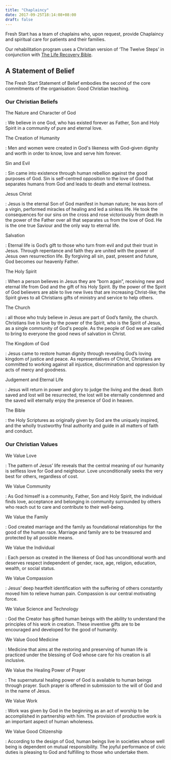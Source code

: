 ```yaml
---
title: "Chaplaincy"
date: 2017-09-25T18:14:08+08:00
draft: false
---
```


Fresh Start has a team of chaplains who, upon request, provide Chaplaincy and spiritual care for patients and their families.

Our rehabilitation program uses a Christian version of ‘The Twelve Steps’ in conjunction with [The Life Recovery Bible](http://liferecoveryproducts.com/).

## A Statement of Belief

The Fresh Start Statement of Belief embodies the second of the core commitments of the organisation: Good Christian teaching.

### Our Christian Beliefs

The Nature and Character of God

: We believe in one God, who has existed forever as Father, Son and Holy Spirit in a community of pure and eternal love.

The Creation of Humanity

: Men and women were created in God's likeness with God-given dignity and worth in order to know, love and serve him forever.

Sin and Evil

: Sin came into existence through human rebellion against the good purposes of God. Sin is self-centred opposition to the love of God that separates humans from God and leads to death and eternal lostness.

Jesus Christ

: Jesus is the eternal Son of God manifest in human nature; he was born of a virgin, performed miracles of healing and led a sinless life. He took the consequences for our sins on the cross and rose victoriously from death in the power of the Father over all that separates us from the love of God. He is the one true Saviour and the only way to eternal life.

Salvation

: Eternal life is God’s gift to those who turn from evil and put their trust in Jesus. Through repentance and faith they are united with the power of Jesus own resurrection life. By forgiving all sin, past, present and future, God becomes our heavenly Father.

The Holy Spirit

: When a person believes in Jesus they are “born again”, receiving new and eternal life from God and the gift of his Holy Spirit. By the power of the Spirit of God believers are able to live new lives that are increasing Christ-like; the Spirit gives to all Christians gifts of ministry and service to help others.

The Church

: all those who truly believe in Jesus are part of God’s family, the church. Christians live in love by the power of the Spirit, who is the Spirit of Jesus, as a single community of God's people. As the people of God we are called to bring to everyone the good news of salvation in Christ.

The Kingdom of God

: Jesus came to restore human dignity through revealing God’s loving kingdom of justice and peace. As representatives of Christ, Christians are committed to working against all injustice, discrimination and oppression by acts of mercy and goodness.

Judgement and Eternal Life

: Jesus will return in power and glory to judge the living and the dead. Both saved and lost will be resurrected, the lost will be eternally condemned and the saved will eternally enjoy the presence of God in heaven.

The Bible

: the Holy Scriptures as originally given by God are the uniquely inspired, and the wholly trustworthy final authority and guide in all matters of faith and conduct.

### Our Christian Values

We Value Love

: The pattern of Jesus’ life reveals that the central meaning of our humanity is selfless love for God and neighbour. Love unconditionally seeks the very best for others, regardless of cost.

We Value Community

: As God himself is a community, Father, Son and Holy Spirit, the individual finds love, acceptance and belonging in community surrounded by others who reach out to care and contribute to their well-being.

We Value the Family

: God created marriage and the family as foundational relationships for the good of the human race. Marriage and family are to be treasured and protected by all possible means.

We Value the Individual

: Each person as created in the likeness of God has unconditional worth and deserves respect independent of gender, race, age, religion, education, wealth, or social status.


We Value Compassion

: Jesus’ deep heartfelt identification with the suffering of others constantly moved him to relieve human pain. Compassion is our central motivating force.

We Value Science and Technology

: God the Creator has gifted human beings with the ability to understand the principles of his work in creation. These inventive gifts are to be encouraged and developed for the good of humanity.


We Value Good Medicine

: Medicine that aims at the restoring and preserving of human life is practiced under the blessing of God whose care for his creation is all inclusive.

We Value the Healing Power of Prayer

: The supernatural healing power of God is available to human beings through prayer. Such prayer is offered in submission to the will of God and in the name of Jesus.

We Value Work

: Work was given by God in the beginning as an act of worship to be accomplished in partnership with him. The provision of productive work is an important aspect of human wholeness.

We Value Good Citizenship

: According to the design of God, human beings live in societies whose well being is dependent on mutual responsibility. The joyful performance of civic duties is pleasing to God and fulfilling to those who undertake them.
